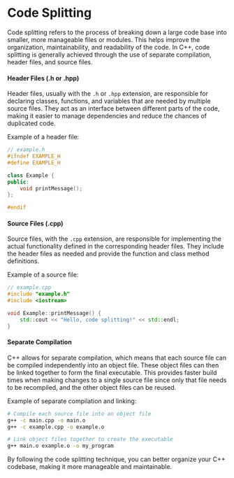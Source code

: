 # Code Splitting

Code splitting refers to the process of breaking down a large code base into smaller, more manageable files or modules. This helps improve the organization, maintainability, and readability of the code. In C++, code splitting is generally achieved through the use of separate compilation, header files, and source files.

#### Header Files (.h or .hpp)

Header files, usually with the `.h` or `.hpp` extension, are responsible for declaring classes, functions, and variables that are needed by multiple source files. They act as an interface between different parts of the code, making it easier to manage dependencies and reduce the chances of duplicated code.

Example of a header file:

```cpp
// example.h
#ifndef EXAMPLE_H
#define EXAMPLE_H

class Example {
public:
    void printMessage();
};

#endif
```

#### Source Files (.cpp)

Source files, with the `.cpp` extension, are responsible for implementing the actual functionality defined in the corresponding header files. They include the header files as needed and provide the function and class method definitions.

Example of a source file:

```cpp
// example.cpp
#include "example.h"
#include <iostream>

void Example::printMessage() {
    std::cout << "Hello, code splitting!" << std::endl;
}
```

#### Separate Compilation

C++ allows for separate compilation, which means that each source file can be compiled independently into an object file. These object files can then be linked together to form the final executable. This provides faster build times when making changes to a single source file since only that file needs to be recompiled, and the other object files can be reused.

Example of separate compilation and linking:

```sh
# Compile each source file into an object file
g++ -c main.cpp -o main.o
g++ -c example.cpp -o example.o

# Link object files together to create the executable
g++ main.o example.o -o my_program
```

By following the code splitting technique, you can better organize your C++ codebase, making it more manageable and maintainable.